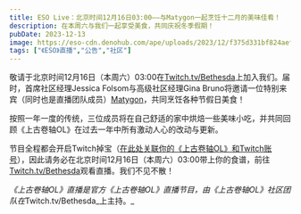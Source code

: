```yaml
---
title: ESO Live：北京时间12月16日03:00——与Matygon一起烹饪十二月的美味佳肴！
description: 在本周六与我们一起享受美食，共同庆祝冬季假期！
pubDate: 2023-12-13
image: https://eso-cdn.denohub.com/ape/uploads/2023/12/f375d331bf824aef30c3d96791c3f49d.jpg
tags: ["《ESO》直播","公告","社区"]
---
```


敬请于北京时间12月16日（本周六）03:00在[Twitch.tv/Bethesda](https://www.twitch.tv/bethesda)上加入我们。届时，首席社区经理Jessica
Folsom与高级社区经理Gina
Bruno将邀请一位特别来宾（同时也是直播团队成员）[Matygon](https://www.twitch.tv/matygon)，共同烹饪各种节假日美食！

按照一年一度的传统，三位成员将在自己舒适的家中烘焙一些美味小吃，并共同回顾《上古卷轴OL》在过去一年中所有激动人心的改动与更新。

节目全程都会开启Twitch掉宝（[在此处关联你的《上古卷轴OL》和Twitch账号](https://help.elderscrollsonline.com/#zh-CN/answer/56542)），因此请务必在北京时间12月16日（本周六）03:00带上你的食谱，前往[Twitch.tv/Bethesda](https://www.twitch.tv/Bethesda)观看直播。我们不见不散！

*《上古卷轴OL》直播是官方《上古卷轴OL》直播节目，由《上古卷轴OL》社区团队在*Twitch.tv/Bethesda_上主持。_
